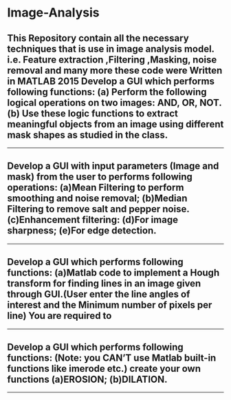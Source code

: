 # Image-Analysis
This Repository contain all the necessary techniques that is use in image analysis model. i.e. Feature extraction ,Filtering ,Masking, noise removal and many more  these code were Written in MATLAB 2015
Develop a GUI which performs following functions:
(a) Perform the following logical operations on two images:  AND, OR, NOT.      
(b) Use these logic functions to extract meaningful objects from an image using different mask shapes as studied in the class.   
------------------------------
------------------------------
Develop a GUI with input parameters (Image and mask) from the user to performs following operations:
(a)Mean Filtering to perform smoothing and noise removal;
(b)Median Filtering to remove salt and pepper noise.
(c)Enhancement filtering:
(d)For image sharpness;
(e)For edge detection.
------------------------------
------------------------------
Develop a GUI which performs following functions:
(a)Matlab code to implement a Hough transform for finding lines in an image given through GUI.(User enter the line angles of interest and the Minimum number of pixels per line)
You are required to 
------------------------------
------------------------------
Develop a GUI which performs following functions:
(Note: you CAN’T use Matlab built-in functions like imerode etc.) create your own functions 
(a)EROSION;
(b)DILATION.
------------------------------
------------------------------
